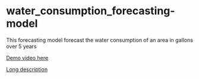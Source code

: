# water_consumption_forecasting-model
This forecasting model forecast the water consumption of an area in gallons over 5 years

[Demo video here](https://youtu.be/ym0snXSpuUg)

[Long description](https://github.com/Anjalysajeev1234/water_consumption_forecasting-model/blob/main/waterNeural_Prophet.ipynb)
